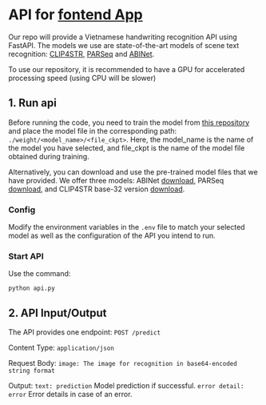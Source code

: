 # API for [fontend App](https://github.com/TruongNoDame/vietnamese_htr_frontend/tree/main)

Our repo will provide a Vietnamese handwriting recognition API using FastAPI. The models we use are state-of-the-art models of scene text recognition: [CLIP4STR](https://arxiv.org/abs/2305.14014), [PARSeq](https://arxiv.org/abs/2207.06966) and [ABINet](https://arxiv.org/abs/2103.06495.pdf).

To use our repository, it is recommended to have a GPU for accelerated processing speed (using CPU will be slower)

## 1. Run api

Before running the code, you need to train the model from [this repository](https://github.com/VamosC/CLIP4STR) and place the model file in the corresponding path: `./weight/<model_name>/<file_ckpt>`. Here, the model_name is the name of the model you have selected, and file_ckpt is the name of the model file obtained during training.

Alternatively, you can download and use the pre-trained model files that we have provided. We offer three models: ABINet [download](https://drive.google.com/file/d/1eKAz6DLQNJiUSGNr3uj0UMPHJQmTWJTvE/view?usp=sharing), PARSeq [download](https://drive.google.com/file/d/1eKAz6DLQNJiUSGNruj0UMPHJQmTWJTvE/view?usp=sharing), and CLIP4STR base-32 version [download](https://drive.google.com/file/d/1w-PJVEoXoJ1xBrOhteWawNrDXXZBCfSF/view?usp=sharing).

### Config
Modify the environment variables in the `.env` file to match your selected model as well as the configuration of the API you intend to run.

### Start API
Use the command: 
```
python api.py
```
  
## 2. API Input/Output
The API provides one endpoint: `POST /predict`

Content Type: `application/json`

Request Body:
`image: The image for recognition in base64-encoded string format`

Output:
`text: prediction` Model prediction if successful.
`error detail: error` Error details in case of an error.
